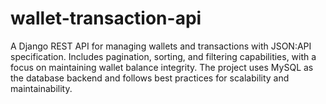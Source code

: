 # wallet-transaction-api
A Django REST API for managing wallets and transactions with JSON:API specification. Includes pagination, sorting, and filtering capabilities, with a focus on maintaining wallet balance integrity. The project uses MySQL as the database backend and follows best practices for scalability and maintainability.
